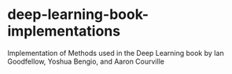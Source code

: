 # deep-learning-book-implementations
Implementation of Methods used in the Deep Learning book by Ian Goodfellow, Yoshua Bengio, and Aaron Courville

